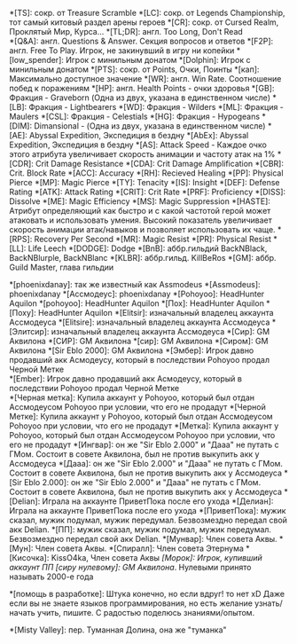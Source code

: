 <!-- Abbreviations -->

<!-- prettier-ignore -->
*[TS]: сокр. от Treasure Scramble
*[LC]: сокр. от Legends Championship, тот самый китовый раздел арены героев
*[CR]: сокр. от Cursed Realm, Проклятый Мир, Курса...
*[TL;DR]: англ. Too Long, Don't Read  
*[Q&A]: aнгл. Questions & Answer. Секция вопросов и ответов
*[F2P]: англ. Free To Play. Игрок, не закинувший в игру ни копейки
*[low_spender]: Игрок с минильным донатом
*[Dolphin]: Игрок с минильным донатом
*[PTS]: сокр. от Points, Очки, Поинты
*[кап]: Максимально доступное значение
*[WR]: англ. Win Rate. Соотношение побед к поражениям
*[HP]: англ. Health Points - очки здоровья
*[GB]: Фракция - Graveborn (Одна из двух, указана в единственном числе)
*[LB]: Фракция - Lightbearers
*[WD]: Фракция - Wilders
*[ML]: Фракция - Maulers
*[CSL]: Фракция - Celestials
*[HG]: Фракция - Hypogeans
*[DIM]: Dimansional - (Одна из двух, указана в единственном числе)
*[AE]: Abyssal Expedition, Экспедиция в бездну
*[AbEx]: Abyssal Expedition, Экспедиция в бездну
*[AS]: Attack Speed - Каждое очко этого атрибута увеличивает скорость анимации и частоту атак на 1%
*[CDR]: Crit Damage Resistance
*[CDA]: Crit Damage Amplification
*[CBR]: Crit. Block Rate
*[ACC]: Accuracy
*[RH]: Recieved Healing
*[PP]: Physical Pierce
*[MP]: Magic Pierce
*[TY]: Tenacity
*[IS]: Insight
*[DEF]: Defense Rating
*[ATK]: Attack Rating
*[CRIT]: Crit Rate
*[PRF]: Proficiency
*[DISS]: Dissolve
*[ME]: Magic Efficiency
*[MS]: Magic Suppression
*[HASTE]: Атрибут определяющий как быстро и с какой частотой герой может атаковать и использовать умения. Высокий показатель увеличивает скорость анимации атак/навыков и позволяет использовать их чаще.
*[RPS]: Recovery Per Second
*[MR]: Magic Resist
*[PR]: Physical Resist
*[LL]: Life Leech
*[DODGE]: Dodge
*[BnB]: аббр.гильдий BackNBlack, BackNBlurple, BackNBlanc
*[KLBR]: аббр.гильд. KillBeRos
*[GM]: aббр. Guild Master, глава гильдии

<!-- Peoples -->

*[phoenixdanay]: так же известный как Assmodeus
*[Assmodeus]: phoenixdanay
*[Ассмодеус]: phoenixdanay
*[Pohoyoo]: HeadHunter Aquilon
*[pohoyoo]: HeadHunter Aquilon
*[Пох]: HeadHunter Aquilon
*[Поху]: HeadHunter Aquilon
*[Elitsir]: изначальный владелец аккаунта Ассмодеуса
*[Elitsire]: изначальный владелец аккаунта Ассмодеуса
*[Элитсир]: изначальный владелец аккаунта Ассмодеуса
*[Сир]: GM Аквилона
*[СИР]: GM Аквилона
*[сир]: GM Аквилона
*[Сиром]: GM Аквилона
*[Sir Eblo 2000]: GM Аквилона
*[Эмбер]: Игрок давно продавший акк Асмодеусу, который в последствии Pohoyoo продал Черной Метке  
*[Ember]: Игрок давно продавший акк Асмодеусу, который в последствии Pohoyoo продал Черной Метке  
*[Черная метка]: Купила аккаунт у Pohoyoo, который был отдан Ассмодеусом Pohoyoo при условии, что его не продадут
*[Черной Метке]: Купила аккаунт у Pohoyoo, который был отдан Ассмодеусом Pohoyoo при условии, что его не продадут
*[Метка]: Купила аккаунт у Pohoyoo, который был отдан Ассмодеусом Pohoyoo при условии, что его не продадут
*[Ингвар]: он же "Sir Eblo 2.000" и "Дааа" не путать с ГМом.  Состоит в совете Аквилона, был не против выкупить акк у Ассмодеуса
*[Дааа]: он же "Sir Eblo 2.000" и "Дааа" не путать с ГМом.  Состоит в совете Аквилона, был не против выкупить акк у Ассмодеуса
*[Sir Eblo 2.000]: он же "Sir Eblo 2.000" и "Дааа" не путать с ГМом.  Состоит в совете Аквилона, был не против выкупить акк у Ассмодеуса
*[Delian]: Играла на аккаунте ПриветПока после его ухода
*[Делиан]: Играла на аккаунте ПриветПока после его ухода
*[ПриветПока]: мужик сказал, мужик подумал, мужик передумал. Безвозмездно передал свой акк Delian.
*[ПП]: мужик сказал, мужик подумал, мужик передумал. Безвозмездно передал свой акк Delian.
*[Мунвар]: Член совета Аквы.
*[Мун]: Член совета Аквы.
*[Спиралл]: Член совета Этернума
*[Кисочка]: KissO4ka, Член совета Аквы
*[Морок]: Игрок, купивший аккаунт ПП
*[сиру нулевому]:  GM Аквилона**. Нулевыми принято называть 2000-е года

<!-- Sentences -->

*[помощь в разработке]: Штука конечно, но если вдруг! то нет xD Даже если вы не знаете языков программирования, но есть желание узнать/начать учить, пишите. С радостью поделюсь знаниями/опытом.

<!-- Translations -->

*[Misty Valley]: пер. Туманная Долина, она же "туманка"
